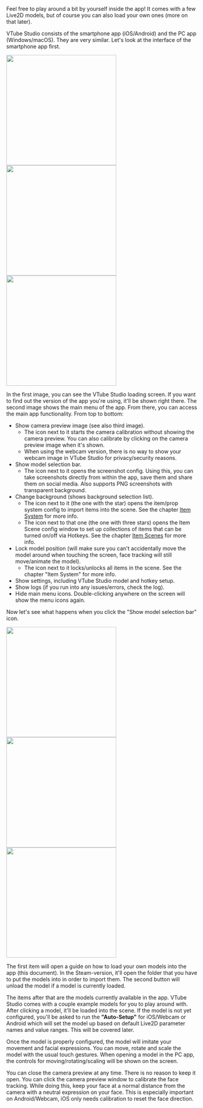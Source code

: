 Feel free to play around a bit by yourself inside the app! It comes with a few Live2D models, but of course you can also load your own ones (more on that later).

VTube Studio consists of the smartphone app (iOS/Android) and the PC app (Windows/macOS). They are very similar. Let's look at the interface of the smartphone app first.

<p float="left">
  <img src="https://raw.githubusercontent.com/wiki/DenchiSoft/VTubeStudio/img/main_1.jpg" width="290" /> 
  <img src="https://raw.githubusercontent.com/wiki/DenchiSoft/VTubeStudio/img/main_2.jpg" width="290" /> 
  <img src="https://raw.githubusercontent.com/wiki/DenchiSoft/VTubeStudio/img/main_3.jpg" width="290" /> 
</p>

In the first image, you can see the VTube Studio loading screen. If you want to find out the version of the app you're using, it'll be shown right there.
The second image shows the main menu of the app. From there, you can access the main app functionality. From top to bottom:

* Show camera preview image (see also third image).
  * The icon next to it starts the camera calibration without showing the camera preview. You can also calibrate by clicking on the camera preview image when it's shown.
  * When using the webcam version, there is no way to show your webcam image in VTube Studio for privacy/security reasons.
* Show model selection bar.
  * The icon next to it opens the screenshot config. Using this, you can take screenshots directly from within the app, save them and share them on social media. Also supports PNG screenshots with transparent background.
* Change background (shows background selection list).
  * The icon next to it (the one with the star) opens the item/prop system config to import items into the scene. See the chapter [Item System](https://github.com/DenchiSoft/VTubeStudio/wiki/Item-System) for more info.
  * The icon next to that one (the one with three stars) opens the Item Scene config window to set up collections of items that can be turned on/off via Hotkeys. See the chapter [Item Scenes](https://github.com/DenchiSoft/VTubeStudio/wiki/Item-Scenes-and-Item-Hotkeys) for more info.
* Lock model position (will make sure you can't accidentally move the model around when touching the screen, face tracking will still move/animate the model).
  * The icon next to it locks/unlocks all items in the scene. See the chapter "Item System" for
more info.
* Show settings, including VTube Studio model and hotkey setup.
* Show logs (if you run into any issues/errors, check the log).
* Hide main menu icons. Double-clicking anywhere on the screen will show the menu icons again.

Now let's see what happens when you click the "Show model selection bar" icon.

<p float="left">
  <img src="https://raw.githubusercontent.com/wiki/DenchiSoft/VTubeStudio/img/load_model_1.jpg" width="290" /> 
  <img src="https://raw.githubusercontent.com/wiki/DenchiSoft/VTubeStudio/img/load_model_2.jpg" width="290" /> 
  <img src="https://raw.githubusercontent.com/wiki/DenchiSoft/VTubeStudio/img/load_model_3.jpg" width="290" /> 
</p>

The first item will open a guide on how to load your own models into the app (this document). In the Steam-version, it'll open the folder that you have to put the models into in order to import them. The second button will unload the model if a model is currently loaded.

The items after that are the models currently available in the app. VTube Studio comes with a couple example models for you to play around with. After clicking a model, it'll be loaded into the scene. If the model is not yet configured, you'll be asked to run the **"Auto-Setup"** for iOS/Webcam or Android which will set the model up based on default Live2D parameter names and value ranges. This will be covered later.

Once the model is properly configured, the model will imitate your movement and facial expressions. You can move, rotate and scale the model with the usual touch gestures. When opening a model in the PC app, the controls for moving/rotating/scaling will be shown on the screen.

You can close the camera preview at any time. There is no reason to keep it open. You can click the camera preview window to calibrate the face tracking. While doing this, keep your face at a normal distance from the camera with a neutral expression on your face. This is especially important on Android/Webcam, iOS only needs calibration to reset the face direction.